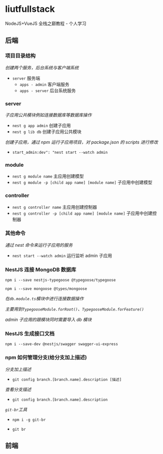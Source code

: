# liutfullstack

NodeJS+VueJS 全栈之巅教程 - 个人学习

## 后端

### 项目目录结构

_创建两个服务，后台系统与客户端系统_

- `server` 服务端
  - `apps - admin` 客户端服务
  - `apps - server` 后台系统服务

### server

_子应用公共模块例如连接数据库等数据库操作_

- `nest g app admin` 创建子应用
- `nest g lib db` 创建子应用公共模块

_创建子应用，通过 npm 运行子应用项目，对 package.json 的 scripts 进行修改_

- `start_admin:dev": "nest start --watch admin`

### module

- `nest g module name` 主应用创建模型
- `nest g module -p [child app name] [module name]` 子应用中创建模型

### controller

- `nest g controller name` 主应用创建控制器
- `nest g controller -p [child app name] [module name]` 子应用中创建控制器

### 其他命令

_通过 nest 命令来运行子应用的服务_

- `nest start --watch admin` 运行监听 admin 子应用

### NestJS 连接 MongoDB 数据库

`npm i --save nestjs-typegoose @typegoose/typegoose`

`npm i --save mongoose @types/mongoose`

_在`db.module.ts`模块中进行连接数据操作_

_主要用到`TypegooseModule.forRoot()`、`TypegooseModule.forFeature()`_

_admin 子应用的跟模块同时需要导入 db 模块_

### NestJS 生成接口文档

`npm i --save-dev @nestjs/swagger swagger-ui-express`

### npm 如何管理分支(给分支加上描述)

_分支加上描述_

- `git config branch.[branch.name].description [描述]`

_查看分支描述_

- `git config branch.[branch.name].description`

_`git-br`工具_

- `npm i -g git-br`

- `git br`

## 前端

